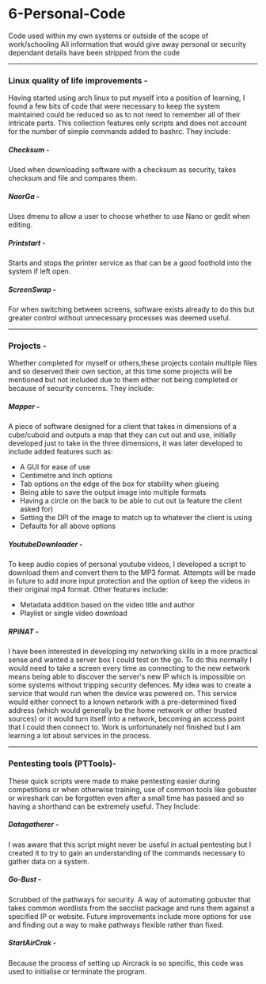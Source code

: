 # 6-Personal-Code
Code used within my own systems or outside of the scope of work/schooling
All information that would give away personal or security dependant details have been stripped from the code

---
### Linux quality of life improvements - 
Having started using arch linux to put myself into a position of learning, I found a few bits of code that were necessary to keep the system maintained could be reduced so as to not need to remember all of their intricate parts. This collection features only scripts and does not account for the number of simple commands added to bashrc.
They include:
##### Checksum - 
Used when downloading software with a checksum as security, takes checksum and file and compares them.
##### NaorGa - 
Uses dmenu to allow a user to choose whether to use Nano or gedit when editing.
##### Printstart - 
Starts and stops the printer service as that can be a good foothold into the system if left open.
##### ScreenSwap - 
For when switching between screens, software exists already to do this but greater control without unnecessary processes was deemed useful.

---	
### Projects - 
Whether completed for myself or others,these projects contain multiple files and so deserved their own section, at this time some projects will be mentioned but not included due to them either not being completed or because of security concerns.
They include:
##### Mapper - 
A piece of software designed for a client that takes in dimensions of a cube/cuboid and outputs a map that they can cut out and use, initially developed just to take in the three dimensions, it was later developed to include added features such as:
* A GUI for ease of use
* Centimetre and Inch options
* Tab options on the edge of the box for stability when glueing
* Being able to save the output image into multiple formats
* Having a circle on the back to be able to cut out (a feature the client asked for)
* Setting the DPI of the image to match up to whatever the client is using
* Defaults for all above options
##### YoutubeDownloader - 
To keep audio copies of personal youtube videos, I developed a script to download them and convert them to the MP3 format. Attempts will be made in future to add more input protection and the option of keep the videos in their original mp4 format. Other features include:
* Metadata addition based on the video title and author
* Playlist or single video download

##### RPiNAT - 
I have been interested in developing my networking skills in a more practical sense and wanted a server box I could test on the go. To do this normally I would need to take a screen every time as connecting to the new network means being able to discover the server's new IP which is impossible on some systems without tripping security defences. My idea was to create a service that would run when the device was powered on. This service would either connect to a known network with a pre-determined fixed address (which would generally be the home network or other trusted sources) or it would turn itself into a network, becoming an access point that I could then connect to. Work is unfortunately not finished but I am learning a lot about services in the process.

---
### Pentesting tools (PTTools)- 
These quick scripts were made to make pentesting easier during competitions or when otherwise training, use of common tools like gobuster or wireshark can be forgotten even after a small time has passed and so having a shorthand can be extremely useful. They Include:
##### Datagatherer - 
I was aware that this script might never be useful in actual pentesting but I created it to try to gain an understanding of the commands necessary to gather data on a system.
##### Go-Bust - 
Scrubbed of the pathways for security. A way of automating gobuster that takes common wordlists from the secclist package and runs them against a specified IP or website. Future improvements include more options for use and finding out a way to make pathways flexible rather than fixed.
##### StartAirCrak - 
Because the process of setting up Aircrack is so specific, this code was used to initialise or terminate the program.


